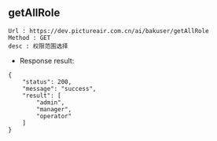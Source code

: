 

getAllRole
---

```
Url : https://dev.pictureair.com.cn/ai/bakuser/getAllRole
Method : GET 
desc : 权限范围选择
```

* Response result:
```
{
    "status": 200,
    "message": "success",
    "result": [
        "admin",
        "manager",
        "operator"
    ]
}
```
